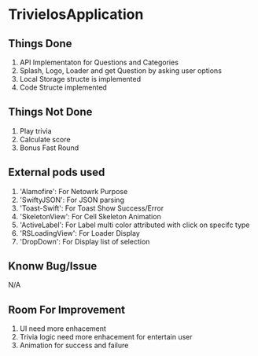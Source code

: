 # TrivieIosApplication

## Things Done
  1. API Implementaton for Questions and Categories
  2. Splash, Logo, Loader and get Question by asking user options
  3. Local Storage structe is implemented
  4. Code Structe implemented
  
## Things Not Done
  1. Play trivia
  2. Calculate score
  3. Bonus Fast Round
  
## External pods used
  1. 'Alamofire':  For Netowrk Purpose 
  2. 'SwiftyJSON':  For JSON parsing
  3. 'Toast-Swift':  For Toast Show Success/Error
  4. 'SkeletonView':  For Cell Skeleton Animation
  5. 'ActiveLabel':  For Label multi color attributed with click on specifc type
  6. 'RSLoadingView':  For Loader Display
  7. 'DropDown':  For Display list of selection

## Knonw Bug/Issue  
N/A

## Room For Improvement
  1. UI need more enhacement
  2. Trivia logic need more enhacement for entertain user
  3. Animation for success and failure

